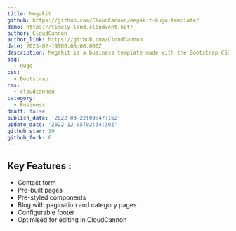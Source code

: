 ```yaml
---
title: Megakit
github: https://github.com/CloudCannon/megakit-hugo-template/
demo: https://timely-land.cloudvent.net/
author: CloudCannon
author_link: https://github.com/CloudCannon
date: 2023-02-19T00:00:00.000Z
description: Megakit is a business template made with the Bootstrap CSS framework.
ssg:
  - Hugo
css:
  - Bootstrap
cms:
  - cloudcannon
category:
  - Business
draft: false
publish_date: '2022-03-22T03:47:16Z'
update_date: '2022-12-05T02:34:30Z'
github_star: 19
github_fork: 6
---
```


## Key Features :

- Contact form
- Pre-built pages
- Pre-styled components
- Blog with pagination and category pages
- Configurable footer
- Optimised for editing in CloudCannon